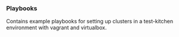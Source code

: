 ### Playbooks
Contains example playbooks for setting up clusters in a test-kitchen environment with vagrant and virtualbox.
